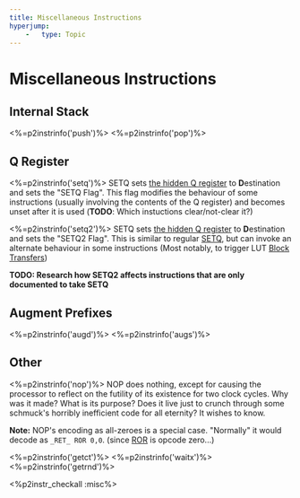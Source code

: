 ```yaml
---
title: Miscellaneous Instructions
hyperjump:
    -   type: Topic
---
```


# Miscellaneous Instructions


## Internal Stack

<%=p2instrinfo('push')%>
<%=p2instrinfo('pop')%>

## Q Register

<%=p2instrinfo('setq')%>
SETQ sets [the hidden Q register](cog.html#q-register) to **D**estination and sets the "SETQ Flag". This flag modifies the behaviour of some instructions (usually involving the contents of the Q register) and becomes unset after it is used (**TODO**: Which instuctions clear/not-clear it?)

<%=p2instrinfo('setq2')%>
SETQ sets [the hidden Q register](cog.html#q-register) to **D**estination and sets the "SETQ2 Flag". This is similar to regular [SETQ](#setq), but can invoke an alternate behaviour in some instructions (Most notably, to trigger LUT [Block Transfers](hubmem.html#block-transfers))

**TODO: Research how SETQ2 affects instructions that are only documented to take SETQ**

## Augment Prefixes

<%=p2instrinfo('augd')%>
<%=p2instrinfo('augs')%>

## Other

<%=p2instrinfo('nop')%>
NOP does nothing, except for causing the processor to reflect on the futility of its existence for two clock cycles. Why was it made? What is its purpose? Does it live just to crunch through some schmuck's horribly inefficient code for all eternity? It wishes to know.

**Note:** NOP's encoding as all-zeroes is a special case. "Normally" it would decode as `_RET_ ROR 0,0`. (since [ROR](alu.html#ror) is opcode zero...)


<%=p2instrinfo('getct')%>
<%=p2instrinfo('waitx')%>
<%=p2instrinfo('getrnd')%>


<%p2instr_checkall :misc%>